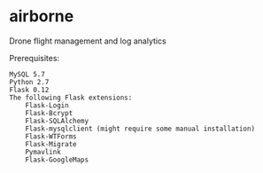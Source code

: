 # airborne
Drone flight management and log analytics

Prerequisites:
	
	MySQL 5.7	
	Python 2.7
	Flask 0.12	
	The following Flask extensions:		
		Flask-Login
		Flask-Bcrypt
		Flask-SQLAlchemy	
		Flask-mysqlclient (might require some manual installation)
		Flask-WTForms
		Flask-Migrate
		Pymavlink
		Flask-GoogleMaps
